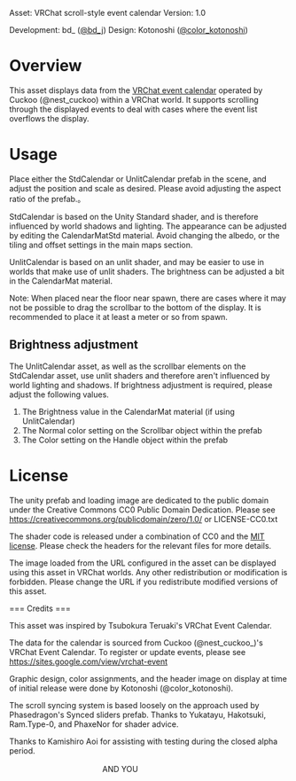 Asset: VRChat scroll-style event calendar
Version: 1.0

Development: bd_ ([@bd_j][1])
Design: Kotonoshi ([@color_kotonoshi][2])

[1]: https://twitter.com/bd_j
[2]: https://twitter.com/color_kotonoshi

# Overview

This asset displays data from the [VRChat event calendar][1] operated by Cuckoo (@nest_cuckoo) within a VRChat world.
It supports scrolling through the displayed events to deal with cases where the event list overflows the display.

[1]: https://sites.google.com/view/vrchat-event

# Usage

Place either the StdCalendar or UnlitCalendar prefab in the scene, and adjust the position and
scale as desired. Please avoid adjusting the aspect ratio of the prefab.。

StdCalendar is based on the Unity Standard shader, and is therefore influenced by world shadows and lighting.
The appearance can be adjusted by editing the CalendarMatStd material.
Avoid changing the albedo, or the tiling and offset settings in the main maps section.

UnlitCalendar is based on an unlit shader, and may be easier to use in worlds that make use of unlit shaders.
The brightness can be adjusted a bit in the CalendarMat material.

Note: When placed near the floor near spawn, there are cases where it may not be possible to drag the
scrollbar to the bottom of the display. It is recommended to place it at least a meter or so from
spawn.

## Brightness adjustment

The UnlitCalendar asset, as well as the scrollbar elements on the StdCalendar asset, use unlit shaders
and therefore aren't influenced by world lighting and shadows. If brightness adjustment is required, please
adjust the following values.

1. The Brightness value in the CalendarMat material (if using UnlitCalendar)
2. The Normal color setting on the Scrollbar object within the prefab
3. The Color setting on the Handle object within the prefab

# License

The unity prefab and loading image are dedicated to the public domain under the Creative Commons CC0 Public Domain Dedication.
Please see https://creativecommons.org/publicdomain/zero/1.0/ or LICENSE-CC0.txt

The shader code is released under a combination of CC0 and the [MIT license][2]. Please check the headers for the relevant files for
more details.

The image loaded from the URL configured in the asset can be displayed using this asset
in VRChat worlds. Any other redistribution or modification is forbidden.
Please change the URL if you redistribute modified versions of this asset.

[2]: LICENSE-MIT.txt

=== Credits ===

This asset was inspired by Tsubokura Teruaki's VRChat Event Calendar.

The data for the calendar is sourced from Cuckoo (@nest_cuckoo_)'s VRChat Event Calendar.
To register or update events, please see https://sites.google.com/view/vrchat-event

Graphic design, color assignments, and the header image on display at time of initial release were done by Kotonoshi (@color_kotonoshi).

The scroll syncing system is based loosely on the approach used by Phasedragon's Synced sliders prefab.
Thanks to Yukatayu, Hakotsuki, Ram.Type-0, and PhaxeNor for shader advice.

Thanks to Kamishiro Aoi for assisting with testing during the closed alpha period.

　　　　　　　　　　　　AND YOU　　　　　